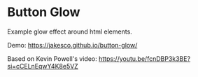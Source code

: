 # Button Glow

Example glow effect around html elements.

Demo: https://jakesco.github.io/button-glow/

Based on Kevin Powell's video:
https://youtu.be/fcnDBP3k3BE?si=cCELnEqwY4K8e5VZ
